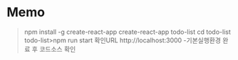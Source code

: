 # Memo
>npm install -g create-react-app
>create-react-app todo-list
>cd todo-list
todo-list>npm run start
확인URL http://localhost:3000
-기본실행환경 완료 후 코드소스 확인
